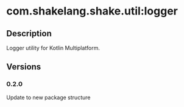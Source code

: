 # com.shakelang.shake.util:logger

## Description

Logger utility for Kotlin Multiplatform.

## Versions

### 0.2.0

Update to new package structure